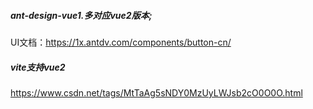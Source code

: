


##### ant-design-vue1.多对应vue2版本;

UI文档：https://1x.antdv.com/components/button-cn/

##### vite支持vue2

https://www.csdn.net/tags/MtTaAg5sNDY0MzUyLWJsb2cO0O0O.html